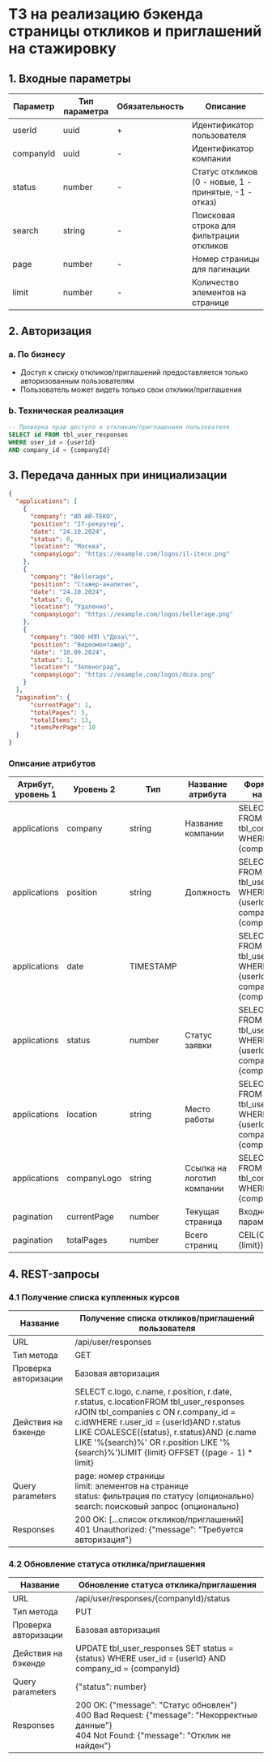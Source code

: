 # ТЗ на реализацию бэкенда страницы откликов и приглашений на стажировку

## 1. Входные параметры

| Параметр | Тип параметра | Обязательность | Описание |
|----------|---------------|----------------|-----------|
| userId | uuid | + | Идентификатор пользователя |
| companyId | uuid | - | Идентификатор компании |
| status | number | - | Статус откликов (0 - новые, 1 - принятые, -1 - отказ) |
| search | string | - | Поисковая строка для фильтрации откликов |
| page | number | - | Номер страницы для пагинации |
| limit | number | - | Количество элементов на странице |

## 2. Авторизация

### a. По бизнесу

- Доступ к списку откликов/приглашений предоставляется только авторизованным пользователям
- Пользователь может видеть только свои отклики/приглашения

### b. Техническая реализация
```sql
-- Проверка прав доступа к откликам/приглашениям пользователя
SELECT id FROM tbl_user_responses 
WHERE user_id = {userId}
AND company_id = {companyId}
```

## 3. Передача данных при инициализации

```json
{
  "applications": [
    {
      "company": "ИЛ АЙ-ТЕКО",  
      "position": "IT-рекрутер",
      "date": "24.10.2024",
      "status": 0,
      "location": "Москва",
      "companyLogo": "https://example.com/logos/il-iteco.png"
    },
    {
      "company": "Bellerage",
      "position": "Стажер-аналитик",
      "date": "24.10.2024",
      "status": 0,
      "location": "Удаленно",
      "companyLogo": "https://example.com/logos/bellerage.png"
    },
    {
      "company": "ООО НПП \"Доза\"",
      "position": "Видеомонтажер",
      "date": "18.09.2024",
      "status": 1,
      "location": "Зеленоград",
      "companyLogo": "https://example.com/logos/doza.png"
    }
  ],
  "pagination": {
      "currentPage": 1,
      "totalPages": 5,
      "totalItems": 13,
      "itemsPerPage": 10
  }
}
```

### Описание атрибутов

| Атрибут, уровень 1 | Уровень 2 | Тип | Название атрибута | Формирование на бэкенде | Обязательность |
|--------------------|-----------|-----|-------------------|-------------------------|----------------|
| applications | company | string | Название компании | SELECT company FROM tbl_companies WHERE id = {companyId} | + |
| applications | position | string | Должность | SELECT position FROM tbl_user_responses WHERE user_id = {userId} AND company_id = {companyId} | + |
| applications | date | TIMESTAMP |  | SELECT date FROM tbl_user_responses WHERE user_id = {userId} AND company_id = {companyId} | + |
| applications | status | number | Статус заявки | SELECT status FROM tbl_user_responses WHERE user_id = {userId} AND company_id = {companyId} | + |
| applications | location | string | Место работы | SELECT location FROM tbl_user_responses WHERE user_id = {userId} AND company_id = {companyId} | + |
| applications | companyLogo | string | Ссылка на логотип компании | SELECT logo FROM tbl_companies WHERE id = {companyId} | + |
| pagination | currentPage | number | Текущая страница | Входной параметр page | + |
| pagination | totalPages | number | Всего страниц | CEIL(COUNT(*) / {limit}) | + |

## 4. REST-запросы

### 4.1 Получение списка купленных курсов

| Название | Получение списка откликов/приглашений пользователя |
|----------|-------------------------------------|
| URL | /api/user/responses |
| Тип метода | GET |
| Проверка авторизации | Базовая авторизация |
| Действия на бэкенде | SELECT c.logo, c.name, r.position, r.date, r.status, c.locationFROM tbl_user_responses rJOIN tbl_companies c ON r.company_id = c.idWHERE r.user_id = {userId}AND r.status LIKE COALESCE({status}, r.status)AND (c.name LIKE '%{search}%' OR r.position LIKE '%{search}%')LIMIT {limit} OFFSET {(page - 1) * limit} |
| Query parameters | page: номер страницы<br>limit: элементов на странице<br>status: фильтрация по статусу (опционально)<br>search: поисковый запрос (опционально) |
| Responses | 200 OK: [...список откликов/приглашений]<br>401 Unauthorized: {"message": "Требуется авторизация"} |

### 4.2 Обновление статуса отклика/приглашения

| Название | Обновление статуса отклика/приглашения |
|----------|----------------------------------------|
| URL | /api/user/responses/{companyId}/status |
| Тип метода | PUT |
| Проверка авторизации | Базовая авторизация |
| Действия на бэкенде | UPDATE tbl_user_responses SET status = {status} WHERE user_id = {userId} AND company_id = {companyId} |
| Query parameters | {"status": number} |
| Responses | 200 OK: {"message": "Статус обновлен"}<br>400 Bad Request: {"message": "Некорректные данные"}<br>404 Not Found: {"message": "Отклик не найден"} |